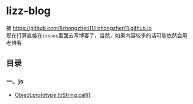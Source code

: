 # lizz-blog
接 https://github.com/lizhongzhen11/lizhongzhen11.github.io<br>
现在打算直接在`issues`里面去写博客了，当然，如果内容较多的话可能依然会用老博客

## 目录
### 一、js
  - <a href="https://github.com/lizhongzhen11/lizz-blog/issues/1">Object.prototype.toString.call()</a>
